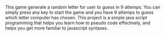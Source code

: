 This game generate a random letter for user to guess in 9 attemps. You can simply press any key to start the game and you have 9 attemps to guess which letter computer has chosen.
This project is a simple java script programming that helps you learn how to pseudo code effectively, and helps you get more familiar to javascript syntaxes. 

